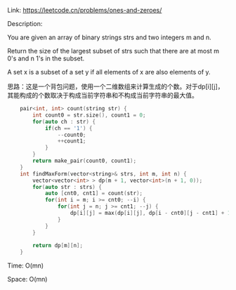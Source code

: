 Link: https://leetcode.cn/problems/ones-and-zeroes/

Description:

You are given an array of binary strings strs and two integers m and n.

Return the size of the largest subset of strs such that there are at most m 0's and n 1's in the subset.

A set x is a subset of a set y if all elements of x are also elements of y.

思路：这是一个背包问题，使用一个二维数组来计算生成的个数。对于dp[i][j]，其能构成的个数取决于构成当前字符串和不构成当前字符串的最大值。

```c++
    pair<int, int> count(string str) {
        int count0 = str.size(), count1 = 0;
        for(auto ch : str) {
            if(ch == '1') {
                --count0;
                ++count1;
            }
        }
        return make_pair(count0, count1);
    }
    int findMaxForm(vector<string>& strs, int m, int n) {
        vector<vector<int> > dp(m + 1, vector<int>(n + 1, 0)); 
        for(auto str : strs) {
            auto [cnt0, cnt1] = count(str);
            for(int i = m; i >= cnt0; --i) {
                for(int j = n; j >= cnt1; --j) {
                    dp[i][j] = max(dp[i][j], dp[i - cnt0][j - cnt1] + 1);
                }
            }
        }
        
        return dp[m][n];
    }
```

Time: O(mn)

Space: O(mn)
